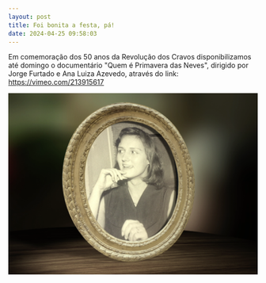 ```yaml
---
layout: post
title: Foi bonita a festa, pá!
date: 2024-04-25 09:58:03
---
```

E﻿m comemoração dos 50 anos da Revolução dos Cravos disponibilizamos até domingo o documentário "Quem é Primavera das Neves", dirigido por Jorge Furtado e Ana Luiza Azevedo, através do link: <https://vimeo.com/213915617>



![](/uploads/primavera-1.png)